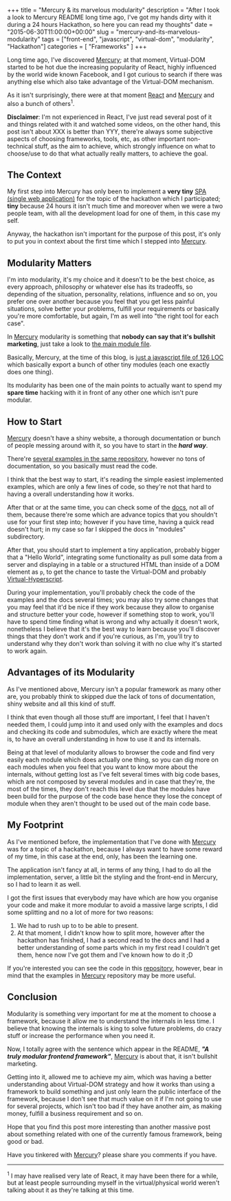 +++
title = "Mercury & its marvelous modularity"
description = "After I took a look to Mercury README long time ago, I've got my hands dirty with it during a 24 hours Hackathon, so here you can read my thoughts"
date = "2015-06-30T11:00:00+00:00"
slug = "mercury-and-its-marvelous-modularity"
tags = ["front-end", "javascript", "virtual-dom", "modularity", "Hackathon"]
categories = [
  "Frameworks"
]
+++

Long time ago, I've discovered <a target="_blank" href="https://github.com/Raynos/mercury" rel="nofollow">Mercury</a>; at that moment, Virtual-DOM started to be hot due the increasing popularity of React, highly influenced by the world wide known Facebook, and I got curious to search if there was anything else which also take advantage of the Virtual-DOM mechanism.

As it isn't surprisingly, there were at that moment <a target="_blank" href="http://facebook.github.io/react/">React</a> and <a target="__blank_" href="https://github.com/Raynos/mercury" rel="nofollow">Mercury</a> and also a bunch of others<sup>1</sup>.

__Disclaimer__: I'm not experienced in React, I've just read several post of it and things related with it and watched some videos, on the other hand, this post isn't about XXX is better than YYY, there're always some subjective aspects of choosing frameworks, tools, etc, as other important non-technical stuff, as the aim to achieve, which strongly influence on what to choose/use to do that what actually really matters, to achieve the goal.


## The Context

My first step into Mercury has only been to implement a __very tiny__ <a target="_blank" href="https://en.wikipedia.org/wiki/Single-page_application"> SPA (single web application)</a> for the  topic of the hackathon which I participated; __tiny__ because 24 hours it isn't much time and moreover when we were a two people team, with all the development load for one of them, in this case my self.

Anyway, the hackathon isn't important for the purpose of this post, it's only to put you in context about the first time which I stepped into <a target="_blank" href="https://github.com/Raynos/mercury" rel="nofollow">Mercury</a>.


## Modularity Matters

I'm into modularity, it's my choice and it doesn't to be the best choice, as every approach, philosophy or whatever else has its tradeoffs, so depending of the situation, personality, relations, influence and so on, you prefer one over another because you feel that you get less painful situations, solve better your problems, fulfill your requirements or basically you're more comfortable, but again, I'm as well into "the right tool for each case".

In <a target="_blank" href="https://github.com/Raynos/mercury" rel="nofollow">Mercury</a> modularity is something that __nobody can say that it's bullshit marketing__, just take a look to <a target="_blank" href="https://github.com/Raynos/mercury/blob/649410edca7236c5b99ec45f5b139c01528022d8/index.js#L13L66" rel="nofollow">the main module file</a>.

Basically, Mercury, at the time of this blog, is <a target="_blank" href="https://github.com/Raynos/mercury/blob/649410edca7236c5b99ec45f5b139c01528022d8/index.js" rel="nofollow">just a javascript file of 126 LOC</a> which basically export a bunch of other tiny modules (each one exactly does one thing).

Its modularity has been one of the main points to actually want to spend my __spare time__ hacking with it in front of any other one which isn't pure modular.


## How to Start

<a target="_blank" href="https://github.com/Raynos/mercury" rel="nofollow">Mercury</a> doesn't have a shiny website, a thorough documentation or bunch of people messing around with it, so you have to start in the ___hard way___.

There're <a target="_blank" href="https://github.com/Raynos/mercury/tree/master/examples/" rel="nofollow">several examples in the same repository</a>, however no tons of documentation, so you basically must read the code.

I think that the best way to start, it's reading the simple easiest implemented examples, which are only a few lines of code, so they're not that hard to having a overall understanding how it works.

After that or at the same time, you can check some of the <a target="_blank" href="https://github.com/Raynos/mercury/tree/master/docs" rel="nofollow">docs</a>, not all of them, because there're some which are advance topics that you shouldn't use for your first step into; however if you have time, having a quick read doesn't hurt; in my case so far I skipped the docs in "modules" subdirectory.

After that, you should start to implement a tiny application, probably bigger that a "Hello World", integrating some functionality as pull some data from a server and displaying in a table or a structured HTML than inside of a DOM element as `p`, to get the chance to taste the Virtual-DOM and probably <a target="_blank" href="https://github.com/Matt-Esch/virtual-dom#example---creating-a-vtree-using-virtual-hyperscript" rel="nofollow">Virtual-Hyperscript</a>.

During your implementation, you'll probably check the code of the examples and the docs several times; you may also try some changes that you may feel that it'd be nice if they work because they allow to organise and structure better your code, however if something stop to work, you'll have to spend time finding what is wrong and why actually it doesn't work, nonetheless I believe that it's the best way to learn because you'll discover things that they don't work and if you're curious, as I'm, you'll try to understand why they don't work than solving it with no clue why it's started to work again.


## Advantages of its Modularity

As I've mentioned above, Mercury isn't a popular framework as many other are, you probably think to skipped due the lack of tons of documentation, shiny website and all this kind of stuff.

I think that even though all those stuff are important, I feel that I haven't needed them, I could jump into it and used only with the examples and docs and checking its code and submodules, which are exactly where the meat is, to have an overall understanding in how to use it and its internals.

Being at that level of modularity allows to browser the code and find very easily each module which does actually one thing, so you can dig more on each modules when you feel that you want to know more about the internals, without getting lost as I've felt several times with big code bases, which are not composed by several modules and in case that they're, the most of the times, they don't reach this level due that the modules have been build for the purpose of the code base hence they lose the concept of module when they aren't thought to be used out of the main code base.


## My Footprint

As I've mentioned before, the implementation that I've done with <a target="_blank" href="https://github.com/Raynos/mercury">Mercury</a> was for a topic of a hackathon, because I always want to have some reward of my time, in this case at the end, only, has been the learning one.

The application isn't fancy at all, in terms of any thing, I had to do all the implementation, server, a little bit the styling and the front-end in Mercury, so I had to learn it as well.

I got the first issues that everybody may have which are how you organise your code and make it more modular to avoid a massive large scripts, I did some splitting and no a lot of more for two reasons:

1. We had to rush up to to be able to present.
2. At that moment, I didn't know how to split more, however after the hackathon has finished, I had a second read to the docs and I had a better understanding of some parts which in my first read I couldn't get them, hence now I've got them and I've known how to do it ;D

If you're interested you can see the code in this <a target="_blank" href="https://github.com/ifraixedes/hack-destination-london-2015" rel="nofollow">repository</a>, however, bear in mind that the examples in <a target="_blank" href="https://github.com/Raynos/mercury" rel="nofollow">Mercury</a> repository may be more useful.

## Conclusion

Modularity is something very important for me at the moment to choose a framework, because it allow me to understand the internals in less time. I believe that knowing the internals is king to solve future problems, do crazy stuff or increase the performance when you need it.

Now, I totally agree with the sentence which appear in the README, ___"A truly modular frontend framework"___, <a target="_blank" href="https://github.com/Raynos/mercury" rel="nofollow">Mercury</a> is about that, it isn't bullshit marketing.

Getting into it, allowed me to achieve my aim, which was having a better understanding about Virtual-DOM strategy and how it works than using a framework to build something and just only learn the public interface of the framework, because I don't see that much value on it if I'm not going to use for several projects, which isn't too bad if they have another aim, as making money, fulfill a business requirement and so on.

Hope that you find this post more interesting than another massive post about something related with one of the currently famous framework, being good or bad.


Have you tinkered with <a target="_blank" href="https://github.com/Raynos/mercury" rel="nofollow">Mercury</a>? please share you comments if you have.


----
<p class="definition"><sup>1</sup> I may have realised very late of React, it may have been there for a while, but at least people surrounding myself in the virtual/physical world weren't talking about it as they're talking at this time.<p>
